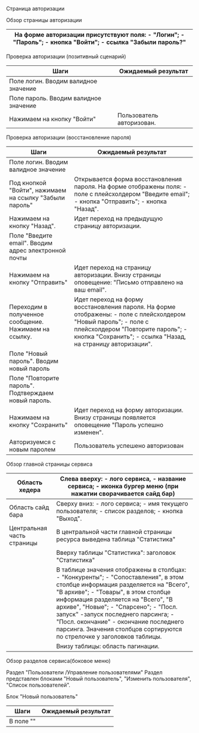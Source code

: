 Страница авторизации


 Обзор страницы авторизации
 
| На форме авторизации присутствуют поля:                                                                              - "Логин";                                                                                                                                        - "Пароль";                                                                                                                                      - кнопка "Войти";                                                                                                                           - ссылка "Забыли пароль?" |
| --------------------------------------------------------------------------------------------------------------------------------------------------------------------------------------------------------------------------------------------------------------------------------------------------------------------------------------------------------------------------------------------------------------------------------------------------------------------------------------------------------------------------------------------------------------------------------------------- |

Проверка авторизации (позитивный сценарий)

| Шаги                                  | Ожидаемый результат       |
| ------------------------------------- | ------------------------- |
| Поле логин. Вводим валидное значение  |                           |
| Поле пароль. Вводим валидное значение |                           |
| Нажимаем на кнопку "Войти"            | Пользователь авторизован. |

Проверка авторизации (восстановление пароля)

| Шаги                                                    | Ожидаемый результат                                                                                                                                                                                                                                                                                                                                                                                                                                                   |
| ------------------------------------------------------- | --------------------------------------------------------------------------------------------------------------------------------------------------------------------------------------------------------------------------------------------------------------------------------------------------------------------------------------------------------------------------------------------------------------------------------------------------------------------- |
| Поле логин. Вводим валидное значение                    |                                                                                                                                                                                                                                                                                                                                                                                                                                                                       |
| Под кнопкой "Войти", нажимаем на ссылку "Забыли пароль" | Открывается  форма восстановления пароля.  На форме отображены поля:                                                                                 - поле с плейсхолдером "Введите email";                                            - кнопка  "Отправить";                                                                           - кнопка "Назад".                                                                                                            |
| Нажимаем на кнопку "Назад".                             | Идет переход на предыдущую  страницу авторизации.                                                                                                                                                                                                                                                                                                                                                                                                                     |
| Поле "Введите email". Вводим адрес электронной почты    |                                                                                                                                                                                                                                                                                                                                                                                                                                                                       |
| Нажимаем на кнопку "Отправить"                          | Идет переход на страницу авторизации. Внизу страницы оповещение: "Письмо отправлено на ваш email".                                                                                                                                                                                                                                                                                                                                                                    |
| Переходим в полученное сообщение. Нажимаем на ссылку.   | Идет переход на форму восстановления пароля. На форме отображены:                                                                                          - поле с плейсхолдером "Новый пароль";                                           - поле с плейсхолдером "Повторите пароль";                                    - кнопка "Сохранить";                                                                            - ссылка "Назад, на страницу авторизации". |
| Поле "Новый пароль". Вводим новый пароль                |                                                                                                                                                                                                                                                                                                                                                                                                                                                                       |
| Поле "Повторите пароль". Подтверждаем новый пароль.     |                                                                                                                                                                                                                                                                                                                                                                                                                                                                       |
| Нажимаем на кнопку "Сохранить"                          | Идет переход на форму авторизации. Внизу страницы появляется оповещение "Пароль успешно изменен".                                                                                                                                                                                                                                                                                                                                                                     |
| Авторизуемся с новым паролем                            | Пользователь успешено авторизован                                                                                                                                                                                                                                                                                                                                                                                                                                     |


Обзор главной страницы сервиса

| Область хедера             | Слева вверху:                                                                                                     - лого сервиса,                                                                                                   - название сервиса;                                                                                          - иконка бургер меню (при нажатии сворачивается сайд бар)                                                                                                                                                                                                                                                                                                                                                                                                                                                                                                                                          |
| -------------------------- | --------------------------------------------------------------------------------------------------------------------------------------------------------------------------------------------------------------------------------------------------------------------------------------------------------------------------------------------------------------------------------------------------------------------------------------------------------------------------------------------------------------------------------------------------------------------------------------------------------------------------------------------------------------------------------------------------------------------------------------------------------------------------------------------------------------------------------------------------------------------------------------------------------------------------------------------------- |
| Область сайд бара          | Сверху вниз:                                                                                                        -  лого сервиса;                                                                                                   - имя текущего пользователя;                                                                           - список разделов;                                                                                              - кнопка "Выход".                                                                                                                                                                                                                                                                                                                                                                                                                                                                     |
| Центральная часть страницы | В центральной части главной страницы ресурса выведена таблица "Статистика"                                                                                                                                                                                                                                                                                                                                                                                                                                                                                                                                                                                                                                                                                                                                                                                                                                                                          |
|                            | Вверху  таблицы "Статистика": заголовок "Статистика"                                                                                                                                                                                                                                                                                                                                                                                                                                                                                                                                                                                                                                                                                                                                                                                                                                                                                                |
|                            | В таблице значения отображены в столбцах:                                                 - "Конкуренты";                                                                                                   - "Сопоставления", в этом столбце информация разделяется на "Всего", "В архиве";                                                                                                               - "Товары", в этом столбце информация разделяется на "Всего", "В архиве", "Новые";                                                                                               - "Спарсено";                                                                                                       - "Посл. запуск" -запуск последнего парсинга;                                                - "Посл. окончание"  - окончание последнего парсинга.                 Значения столбцов сортируются по стрелочке у заголовков таблицы. |
|                            | Внизу таблицы: область пагинации.                                                                                                                                                                                                                                                                                                                                                                                                                                                                                                                                                                                                                                                                                                                                                                                                                                                                                                                   |


Обзор разделов сервиса(боковое меню)

 Раздел "Пользователи /Управление пользователями"
 Раздел представлен блоками "Новый пользователь", "Изменить пользователя", "Список пользователей".

 Блок "Новый пользователь"

| Шаги      | Ожидаемый результат |
| --------- | ------------------- |
| В поле "" |                     |
